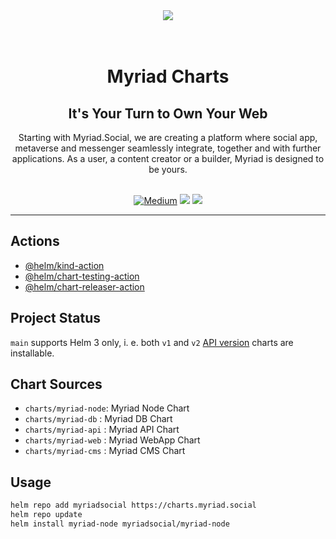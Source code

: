 <div align="center">
<img src="https://avatars.githubusercontent.com/u/80524516?s=200&v=4">
</div>
<br>
<br>

<div align="Center">
<h1>Myriad Charts</h1>
<h2>It's Your Turn to Own Your Web</h2>
Starting with Myriad.Social, we are creating a platform where social app, metaverse and messenger seamlessly integrate, together and with further applications. As a user, a content creator or a builder, Myriad is designed to be yours.
<br>
<br>

[![Medium](https://img.shields.io/badge/Medium-Myriad-brightgreen?logo=medium)](https://medium.com/@myriadsocial.blog)
[![](https://github.com/myriadsocial/myriad-charts/actions/workflows/tester.yaml/badge.svg?branch=main)](https://github.com/myriadsocial/myriad-charts/actions/workflows/tester.yaml)
[![](https://github.com/myriadsocial/myriad-charts/actions/workflows/releaser.yaml/badge.svg?branch=main)](https://github.com/myriadsocial/myriad-charts/actions/workflows/releaser.yaml)
</div>

---

## Actions

* [@helm/kind-action](https://github.com/helm/kind-action)
* [@helm/chart-testing-action](https://github.com/helm/chart-testing-action)
* [@helm/chart-releaser-action](https://github.com/helm/chart-releaser-action)

## Project Status

`main` supports Helm 3 only, i. e. both `v1` and `v2` [API version](https://helm.sh/docs/topics/charts/#the-apiversion-field) charts are installable.

## Chart Sources

* `charts/myriad-node`: Myriad Node Chart
* `charts/myriad-db`  : Myriad DB Chart
* `charts/myriad-api` : Myriad API Chart
* `charts/myriad-web` : Myriad WebApp Chart
* `charts/myriad-cms` : Myriad CMS Chart

## Usage

```bash
helm repo add myriadsocial https://charts.myriad.social
helm repo update
helm install myriad-node myriadsocial/myriad-node
```
